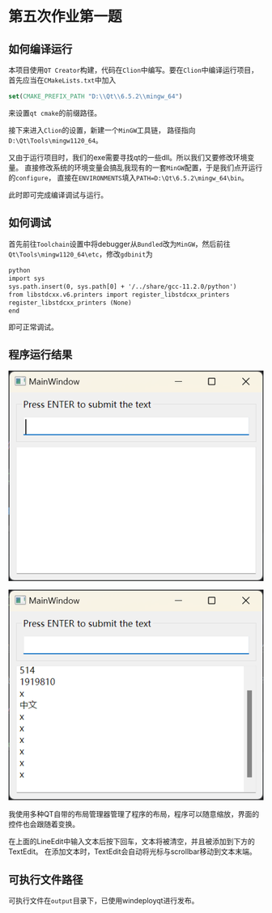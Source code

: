# 第五次作业第一题

## 如何编译运行

本项目使用`QT Creator`构建，代码在`Clion`中编写。要在`Clion`中编译运行项目，
首先应当在`CMakeLists.txt`中加入

```cmake
set(CMAKE_PREFIX_PATH "D:\\Qt\\6.5.2\\mingw_64")
```

来设置`qt cmake`的前缀路径。

接下来进入`Clion`的设置，新建一个`MinGW`工具链，
路径指向`D:\Qt\Tools\mingw1120_64`。

又由于运行项目时，我们的exe需要寻找qt的一些dll。所以我们又要修改环境变量。
直接修改系统的环境变量会搞乱我现有的一套`MinGW`配置，于是我们点开运行的`configure`，
直接在`ENVIRONMENTS`填入`PATH=D:\Qt\6.5.2\mingw_64\bin`。

此时即可完成编译调试与运行。

## 如何调试

首先前往`Toolchain`设置中将debugger从`Bundled`改为`MinGW`，然后前往
`Qt\Tools\mingw1120_64\etc`，修改`gdbinit`为

```shell
python
import sys
sys.path.insert(0, sys.path[0] + '/../share/gcc-11.2.0/python')
from libstdcxx.v6.printers import register_libstdcxx_printers
register_libstdcxx_printers (None)
end
```

即可正常调试。


## 程序运行结果

![img.png](img.png)

![img_1.png](img_1.png)


我使用多种QT自带的布局管理器管理了程序的布局，程序可以随意缩放，界面的控件也会跟随着变换。

在上面的LineEdit中输入文本后按下回车，文本将被清空，并且被添加到下方的TextEdit。
在添加文本时，TextEdit会自动将光标与scrollbar移动到文本末端。

## 可执行文件路径

可执行文件在`output`目录下，已使用windeployqt进行发布。
